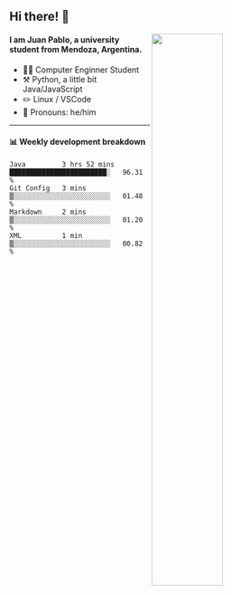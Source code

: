 ## Hi there! :wave:

[<img align="right" width="50%" src="https://github-readme-stats.vercel.app/api?username=juampi20&show_icons=true">](https://metrics.lecoq.io/juampi20?template=classic)

#### I am **Juan Pablo**, a university student from Mendoza, Argentina.

-   :man_student: Computer Enginner Student
-   :hammer_and_pick: Python, a little bit Java/JavaScript
-   :pencil2: Linux / VSCode
-   :man: Pronouns: he/him



---

#### :bar_chart: Weekly development breakdown

<!--START_SECTION:waka-->
```text
Java         3 hrs 52 mins   ████████████████████████░   96.31 % 
Git Config   3 mins          ▒░░░░░░░░░░░░░░░░░░░░░░░░   01.48 % 
Markdown     2 mins          ▒░░░░░░░░░░░░░░░░░░░░░░░░   01.20 % 
XML          1 min           ▒░░░░░░░░░░░░░░░░░░░░░░░░   00.82 % 
```
<!--END_SECTION:waka-->
